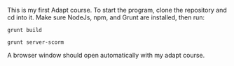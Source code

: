 This is my first Adapt course. To start the program, clone the repository and cd into it. Make sure NodeJs, npm, and Grunt are installed, then run:

	grunt build
	
	grunt server-scorm
	

A browser window should open automatically with my adapt course.



